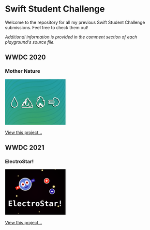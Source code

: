# Swift Student Challenge
Welcome to the repository for all my previous Swift Student Challenge submissions. Feel free to check them out!

_Additional information is provided in the comment section of each playground's source file._

## WWDC 2020
### Mother Nature

<a href="WWDC 2020">
  <img src="WWDC 2020/Mother Nature.jpg" width="200" height="150" alt="Playground Icon"/>
</a>

[View this project...](WWDC%202020)

## WWDC 2021
### ElectroStar!

<a href="WWDC 2021">
  <img src="WWDC 2021/ElectroStar!.png" width="200" height="150" alt="Playground Icon"/>
</a>

[View this project...](WWDC%202021)